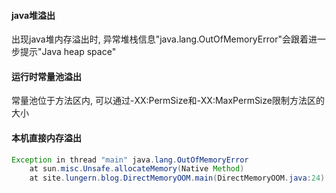#### java堆溢出
出现java堆内存溢出时, 异常堆栈信息"java.lang.OutOfMemoryError"会跟着进一步提示"Java heap space"

#### 运行时常量池溢出
常量池位于方法区内, 可以通过-XX:PermSize和-XX:MaxPermSize限制方法区的大小

#### 本机直接内存溢出
```java
Exception in thread "main" java.lang.OutOfMemoryError
    at sun.misc.Unsafe.allocateMemory(Native Method)
    at site.lungern.blog.DirectMemoryOOM.main(DirectMemoryOOM.java:24)
```